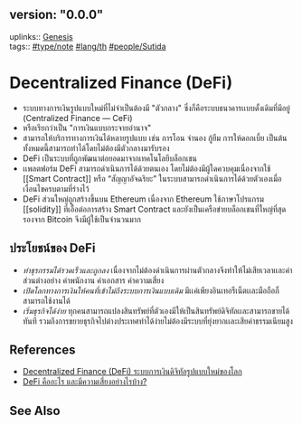 ## version: "0.0.0"
uplinks:: [Genesis](app://obsidian.md/Genesis)  
tags:: [](app://obsidian.md/index.html#type/note)[#type/note](app://obsidian.md/index.html#type/note) [](app://obsidian.md/index.html#lang/th)[#lang/th](app://obsidian.md/index.html#lang/th) [](app://obsidian.md/index.html#people/Sutida)[#people/Sutida](app://obsidian.md/index.html#people/Sutida)

# Decentralized Finance (DeFi)
- ระบบทางการเงินรูปแบบใหม่ที่ไม่จำเป็นต้องมี "ตัวกลาง" ซึ่งก็คือระบบธนาคารเเบบดั้งเดิมที่มีอยู่ (Centralized Finance — CeFi) 
- หรือเรียกว่าเป็น "การเงินแบบกระจายอำนาจ"
- สามารถให้บริการทางการเงินได้หลายรูปแบบ เช่น การโอน จำนอง กู้ยืม การให้ดอกเบี้ย เป็นต้น ทั้งหมดนี้สามารถทำได้โดยไม่ต้องมีตัวกลางมารับรอง
- DeFi เป็นระบบที่ถูกพัฒนาต่อยอดมาจากเทคโนโลยีบล็อกเชน
- เเพลตฟอร์ม DeFi สามารถดำเนินการได้ด้วยตนเอง โดยไม่ต้องมีผู้ใดควบคุมเนื่องจากใช้ [[Smart Contract]] หรือ “สัญญาอัจฉริยะ” ในระบบสามารถดำเนินการได้ด้วยตัวเองเมื่อเงื่อนไขครบตามที่ร่างไว้
- DeFi ส่วนใหญ่ถูกสร้างขึ้นบน Ethereum เนื่องจาก Ethereum ใช้ภาษาโปรแกรม [[solidity]] ที่เอื้อต่อการสร้าง Smart Contract และยังเป็นเครือข่ายบล็อกเชนที่ใหญ่ที่สุดรองจาก Bitcoin จึงมีผู้ใช้เป็นจำนวนมาก

## ประโยชน์ของ DeFi
- *ทำธุรกรรมได้รวดเร็วและถูกลง* 
เนื่องจากไม่ต้องดำเนินการผ่านตัวกลางจึงทำให้ไม่เสียเวลาเเละค่าส่วนต่างอย่าง ค่าพนักงาน ค่าเอกสาร ค่าความเสี่ยง 
-  *เปิดโลกทางการเงินให้คนที่เข้าไม่ถึงระบบการเงินแบบเดิม*
มีเเค่เพียงอินเทอรืเน็ตเเละมือถือก็สามารถใช้งานได้
- *เริ่มธุรกิจได้ง่าย*
ทุกคนสามารถแปลงสินทรัพย์ที่ตัวเองมีให้เป็นสินทรัพย์ดิจิทัลเเละสามารถขายได้ทันที รวมถึงการขยายธุรกิจไปต่างประเทศทำได้ง่ายไม่ต้องมีระบบที่ยุ่งยากเเละเสียค่าธรรมเนียมสูง

## References
- [Decentralized Finance (DeFi) ระบบการเงินดิจิทัลรูปแบบใหม่ของโลก](https://zipmex.com/th/learn/decentralized-finance-defi-explained/)
- [DeFi คืออะไร และมีความเสี่ยงอย่างไรบ้าง?](https://www.bitkub.com/blog/whatisdefi-f6dc6916c9a8)

## See Also